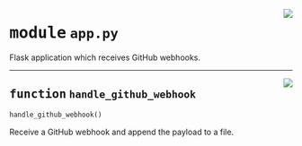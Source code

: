<!-- markdownlint-disable -->

<a href="../src/app.py#L0"><img align="right" style="float:right;" src="https://img.shields.io/badge/-source-cccccc?style=flat-square"></a>

# <kbd>module</kbd> `app.py`
Flask application which receives GitHub webhooks. 


---

<a href="../src/app.py#L33"><img align="right" style="float:right;" src="https://img.shields.io/badge/-source-cccccc?style=flat-square"></a>

## <kbd>function</kbd> `handle_github_webhook`

```python
handle_github_webhook()
```

Receive a GitHub webhook and append the payload to a file. 


